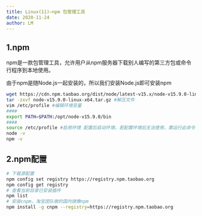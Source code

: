 ```yaml
---
title: Linux(11)—npm 包管理工具
date: 2020-11-24
author: LM
---
```


## 1.npm

npm是一款包管理工具，允许用户从npm服务器下载别人编写的第三方包或命令行程序到本地使用。

由于npm是随Node.js一起安装的，所以我们安装Node.js即可安装npm

```bash
wget https://cdn.npm.taobao.org/dist/node/latest-v15.x/node-v15.9.0-linux-x64.tar.gz #下载源码
tar -zxvf node-v15.9.0-linux-x64.tar.gz #解压文件
vim /etc/profile #编辑环境变量
####
export PATH=$PATH:/opt/node-v15.9.0/bin
####
source /etc/profile #启用环境 配置后启动环境，若配置环境后无法使用，需运行此命令
node -v
npm -v
```

## 2.npm配置

```bash
# 下载源配置
npm config set registry https://registry.npm.taobao.org
npm config get registry
# 查看当前目录已安装插件
npm list
# 安装cnpm，淘宝团队做的国内镜像npm
npm install -g cnpm --registry=https://registry.npm.taobao.org
```
